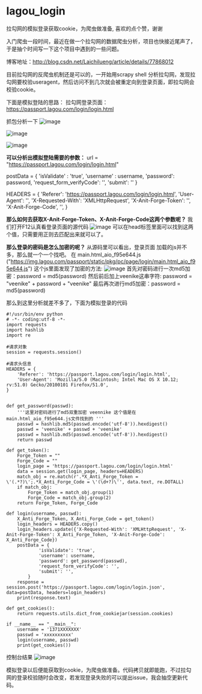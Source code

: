 # lagou_login
拉勾网的模拟登录获取cookie，为爬虫做准备, 喜欢的点个赞，谢谢

入门爬虫一段时间，最近在做一个拉勾网的数据爬虫分析，项目也快接近尾声了，于是抽个时间写一下这个项目中遇到的一些问题。

博客地址：http://blog.csdn.net/Laichilueng/article/details/77868012

目前拉勾网的反爬虫机制还是可以的，一开始用scrapy shell 分析拉勾网，发现拉勾网要校验useragent，然后访问不到几次就会被重定向到登录页面，即拉勾网会校验cookie。

下面是模拟登陆的思路：
拉勾网登录页面： https://passport.lagou.com/login/login.html

抓包分析一下
![image](https://github.com/laichilueng/lagou_login/tree/master/image/1.png)

![image](https://github.com/laichilueng/lagou_login/tree/master/image/2.png)

![image](https://github.com/laichilueng/lagou_login/tree/master/image/3.png)


**可以分析出模拟登陆需要的参数：**
url = "https://passport.lagou.com/login/login.html"

postData = {
            'isValidate' : 'true',
            'username' : username,
            'password': password,
            'request_form_verifyCode': '',
            'submit': ''
	       }
	       
HEADERS = {
    'Referer': 'https://passport.lagou.com/login/login.html',
    'User-Agent': '',
    'X-Requested-With': 'XMLHttpRequest',
    'X-Anit-Forge-Token': '',
    'X-Anit-Forge-Code', '',
}

**那么如何去获取X-Anit-Forge-Token、X-Anit-Forge-Code这两个参数呢？**
我们打开F12认真看登录页面的源代码
![image](https://github.com/laichilueng/lagou_login/tree/master/image/4.png)
可以在head标签里面可以找到这两个值，只需要用正则去匹配出来就可以了。


**那么登录的密码是怎么加密的呢？**
从源码里可以看出，登录页面 加载的js并不多，那么就一个一个找吧。
在 main.html_aio_f95e644.js ("https://img.lagou.com/passport/static/pkg/pc/page/login/main.html_aio_f95e644.js")
这个js里面发现了加密的方法:
![image](https://github.com/laichilueng/lagou_login/tree/master/image/5.png)
首先对密码进行一次md5加密：password = md5(password)
然后前后加上veenike这串字符: password = "veenike" + password + "veenike"
最后再次进行md5加密：password = md5(password)


那么到这里分析就差不多了，下面为模拟登录的代码

```
#!/usr/bin/env python
# -*- coding:utf-8 -*-
import requests
import hashlib
import re

#请求对象
session = requests.session()

#请求头信息
HEADERS = {
    'Referer': 'https://passport.lagou.com/login/login.html',
    'User-Agent': 'Mozilla/5.0 (Macintosh; Intel Mac OS X 10.12; rv:51.0) Gecko/20100101 Firefox/51.0',
}


def get_password(passwd):
    '''这里对密码进行了md5双重加密 veennike 这个值是在main.html_aio_f95e644.js文件找到的 '''
    passwd = hashlib.md5(passwd.encode('utf-8')).hexdigest()
    passwd = 'veenike' + passwd + 'veenike'
    passwd = hashlib.md5(passwd.encode('utf-8')).hexdigest()
    return passwd

def get_token():
    Forge_Token = ""
    Forge_Code = ""
    login_page = 'https://passport.lagou.com/login/login.html'
    data = session.get(login_page, headers=HEADERS)
    match_obj = re.match(r'.*X_Anti_Forge_Token = \'(.*?)\';.*X_Anti_Forge_Code = \'(\d+?)\'', data.text, re.DOTALL)
    if match_obj:
        Forge_Token = match_obj.group(1)
        Forge_Code = match_obj.group(2)
    return Forge_Token, Forge_Code

def login(username, passwd):
    X_Anti_Forge_Token, X_Anti_Forge_Code = get_token()
    login_headers = HEADERS.copy()
    login_headers.update({'X-Requested-With': 'XMLHttpRequest', 'X-Anit-Forge-Token': X_Anti_Forge_Token, 'X-Anit-Forge-Code': X_Anti_Forge_Code})
    postData = {
            'isValidate': 'true',
            'username': username,
            'password': get_password(passwd),
            'request_form_verifyCode': '',
            'submit': '',
        }
    response = session.post('https://passport.lagou.com/login/login.json', data=postData, headers=login_headers)
    print(response.text)

def get_cookies():
    return requests.utils.dict_from_cookiejar(session.cookies)

if __name__ == "__main__":
    username = '1371XXXXXXX'
    passwd = 'xxxxxxxxxx'
    login(username, passwd)
    print(get_cookies())
```

控制台结果
![image](https://github.com/laichilueng/lagou_login/tree/master/image/6.png)

模拟登录以后便能获取到cookie，为爬虫做准备。代码拷贝就即能跑，不过拉勾网的登录校验随时会改变，若发现登录失败的可以提出issue，我会抽空更新代码。

